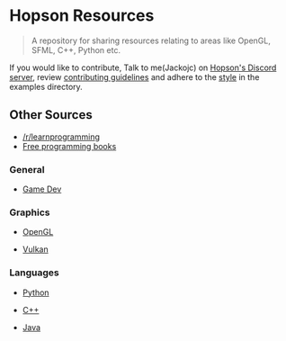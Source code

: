 # Hopson Resources
> A repository for sharing resources relating to areas like OpenGL, SFML, C++, Python etc.

If you would like to contribute, Talk to me(Jackojc) on [Hopson's Discord server](https://discord.gg/xvQaysR), review [contributing guidelines](./CONTRIBUTING.md) and adhere to the [style](./examples/style.md) in the examples directory.

## Other Sources
- [/r/learnprogramming](https://www.reddit.com/r/learnprogramming/)
- [Free programming books](https://github.com/EbookFoundation/free-programming-books)

### General
- [Game Dev](./lists/gamedev.md)

### Graphics
- [OpenGL](./lists/opengl.md)

- [Vulkan](./lists/vulkan.md)

### Languages
- [Python](./lists/python.md)

- [C++](./lists/cpp.md)

- [Java](./lists/java.md)
